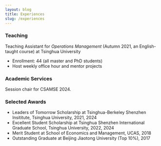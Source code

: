 ```yaml
---
layout: blog
title: Experiences
slug: /experiences
---
```


### Teaching
<p>
  Teaching Assistant for <em>Operations Management</em> (Autumn 2021, an English-taught course) at Tsinghua University 
<ul>
  <li>Enrollment: 44 (all master and PhD students) </li>
  <li>Host weekly office hour and mentor projects </li>
</ul>
</p>

### Academic Services 
<p>
  Session chair for CSAMSE 2024.
</p>

### Selected Awards
<p>
  <ul>
<li>Leaders of Tomorrow Scholarship at Tsinghua-Berkeley Shenzhen Insititute, Tsinghua University, 2021, 2024 </li>
<li>Excellent Student Scholarship at Tsinghua Shenzhen International Graduate School, Tsinghua University, 2022, 2024</li>
<li>Merit Student at School of Economics and Management, UCAS, 2018</li>
<li>Outstanding Graduate at Beijing Jiaotong University (Top 10%), 2017</li>
</ul>
</p>


